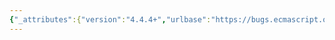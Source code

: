 ```yaml
---
{"_attributes":{"version":"4.4.4+","urlbase":"https://bugs.ecmascript.org/","maintainer":"dherman@mozilla.com"},"bug":{"bug_id":4263,"creation_ts":"2015-04-05 15:23:00 -0700","short_desc":"15.2.1.16.1: 'ImportEntryFor' not defined","delta_ts":"2015-04-16 14:01:22 -0700","product":"Draft for 6th Edition","component":"editorial issue","version":"Rev 37: April 3, 2015 Release Candidate 4","rep_platform":"All","op_sys":"All","bug_status":"RESOLVED","resolution":"FIXED","priority":"Normal","bug_severity":"major","everconfirmed":true,"reporter":{"uid":"jmdyck","name":"Michael Dyck"},"assigned_to":{"uid":"allen","name":"Allen Wirfs-Brock"},"long_desc":[{"commentid":14140,"comment_count":0,"who":{"uid":"jmdyck","name":"Michael Dyck"},"bug_when":"2015-04-05 15:23:03 -0700","thetext":"In 15.2.1.16.1 \"Runtime Semantics: ParseModule ( sourceText )\",\nstep 11.a.ii.1 says:\n    Let ie be ImportEntryFor(ee.[[LocalName]]).\n\nbut ImportEntryFor is not defined."},{"commentid":14147,"comment_count":1,"who":{"uid":"allen","name":"Allen Wirfs-Brock"},"bug_when":"2015-04-05 16:05:30 -0700","thetext":"fixed in rev38 editor's draft"},{"commentid":14232,"comment_count":2,"who":{"uid":"allen","name":"Allen Wirfs-Brock"},"bug_when":"2015-04-16 14:01:22 -0700","thetext":"in rev38"}]}}
---
```

